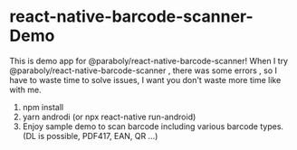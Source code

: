 # react-native-barcode-scanner-Demo
This is demo app for  @paraboly/react-native-barcode-scanner!
When I try  @paraboly/react-native-barcode-scanner , there was some errors , so I have to waste time to solve issues,
I want you don't waste more time like with me.


1. npm install
2. yarn androdi (or npx react-native run-android)
3. Enjoy sample demo to scan barcode including various barcode types. (DL is possible, PDF417, EAN, QR ...)


